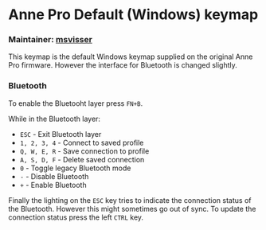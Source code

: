 # Anne Pro Default (Windows) keymap

### Maintainer: [msvisser](https://github.com/msvisser)

This keymap is the default Windows keymap supplied on the original Anne Pro
firmware. However the interface for Bluetooth is changed slightly.

### Bluetooth
To enable the Bluetooht layer press `FN+B`.

While in the Bluetooth layer:
- `ESC` - Exit Bluetooth layer
- `1, 2, 3, 4` - Connect to saved profile
- `Q, W, E, R` - Save connection to profile
- `A, S, D, F` - Delete saved connection
- `0` - Toggle legacy Bluetooth mode
- `-` - Disable Bluetooth
- `+` - Enable Bluetooth

Finally the lighting on the `ESC` key tries to indicate the connection status
of the Bluetooth. However this might sometimes go out of sync. To update the
connection status press the left `CTRL` key.
